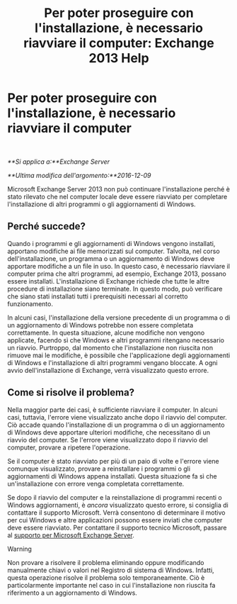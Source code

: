 ﻿---
title: "Per poter proseguire con l'installazione, è necessario riavviare il computer: Exchange 2013 Help"
TOCTitle: Per poter proseguire con l'installazione, è necessario riavviare il computer
ms:assetid: d5c73280-4e54-473a-b328-9673af11e2c0
ms:mtpsurl: https://technet.microsoft.com/it-it/library/ms.exch.setupreadiness.rebootpending(v=EXCHG.150)
ms:contentKeyID: 50481776
ms.date: 05/22/2018
mtps_version: v=EXCHG.150
ms.translationtype: MT
---

# Per poter proseguire con l'installazione, è necessario riavviare il computer

 

_**Si applica a:**Exchange Server_

_**Ultima modifica dell'argomento:**2016-12-09_

Microsoft Exchange Server 2013 non può continuare l'installazione perché è stato rilevato che nel computer locale deve essere riavviato per completare l'installazione di altri programmi o gli aggiornamenti di Windows.

## Perché succede?

Quando i programmi e gli aggiornamenti di Windows vengono installati, apportano modifiche ai file memorizzati sul computer. Talvolta, nel corso dell'installazione, un programma o un aggiornamento di Windows deve apportare modifiche a un file in uso. In questo caso, è necessario riavviare il computer prima che altri programmi, ad esempio, Exchange 2013, possano essere installati. L'installazione di Exchange richiede che tutte le altre procedure di installazione siano terminate. In questo modo, può verificare che siano stati installati tutti i prerequisiti necessari al corretto funzionamento.

In alcuni casi, l'installazione della versione precedente di un programma o di un aggiornamento di Windows potrebbe non essere completata correttamente. In questa situazione, alcune modifiche non vengono applicate, facendo sì che Windows e altri programmi ritengano necessario un riavvio. Purtroppo, dal momento che l'installazione non riuscita non rimuove mai le modifiche, è possibile che l'applicazione degli aggiornamenti di Windows e l'installazione di altri programmi vengano bloccate. A ogni avvio dell'installazione di Exchange, verrà visualizzato questo errore.

## Come si risolve il problema?

Nella maggior parte dei casi, è sufficiente riavviare il computer. In alcuni casi, tuttavia, l'errore viene visualizzato anche dopo il riavvio del computer. Ciò accade quando l'installazione di un programma o di un aggiornamento di Windows deve apportare ulteriori modifiche, che necessitano di un riavvio del computer. Se l'errore viene visualizzato dopo il riavvio del computer, provare a ripetere l'operazione.

Se il computer è stato riavviato per più di un paio di volte e l'errore viene comunque visualizzato, provare a reinstallare i programmi o gli aggiornamenti di Windows appena installati. Questa situazione fa sì che un'installazione con errore venga completata correttamente.

Se dopo il riavvio del computer e la reinstallazione di programmi recenti o Windows aggiornamenti, è *ancora* visualizzato questo errore, si consiglia di contattare il supporto Microsoft. Verrà consentono di determinare il motivo per cui Windows e altre applicazioni possono essere inviati che computer deve essere riavviato. Per contattare il supporto tecnico Microsoft, passare al [supporto per Microsoft Exchange Server](https://go.microsoft.com/fwlink/p/?linkid=525940).


> [!WARNING]
> Non provare a risolvere il problema eliminando oppure modificando manualmente chiavi o valori nel Registro di sistema di Windows. Infatti, questa operazione risolve il problema solo temporaneamente. Ciò è particolarmente importante nel caso in cui l'installazione non riuscita fa riferimento a un aggiornamento di Windows.


